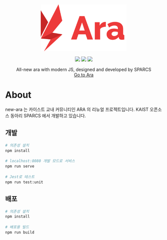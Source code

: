 <br />
<br />
<br />
<p align="center">
  <a href="https://github.com/github_username/repo">
    <img src="src/assets/Services-Ara.png" alt="Logo" height="150">
  </a>
  
  <p align="center">
    <img src="https://api.netlify.com/api/v1/badges/3a7e4374-00d4-4773-b170-95fc638526e6/deploy-status"/>
    <img src="https://img.shields.io/badge/version-1.0-informational.svg" />
    <img src="https://img.shields.io/badge/stage-OBT-critical.svg" />
  </p>
  
  <p align="center">
    All-new ara with modern JS, designed and developed by SPARCS
    <br />
    <a href="https://ara-beta.sparcs.org">Go to Ara</a>
  </p>
</p>

# About
new-ara 는 카이스트 교내 커뮤니티인 ARA 의 리뉴얼 프로젝트입니다. KAIST 오픈소스 동아리 SPARCS 에서 개발하고 있습니다.


## 개발
```bash
# 의존성 설치
npm install

# localhost:8080 개발 모드로 서비스
npm run serve

# Jest로 테스트
npm run test:unit
```

## 배포
```bash
# 의존성 설치
npm install

# 배포용 빌드
npm run build
```
